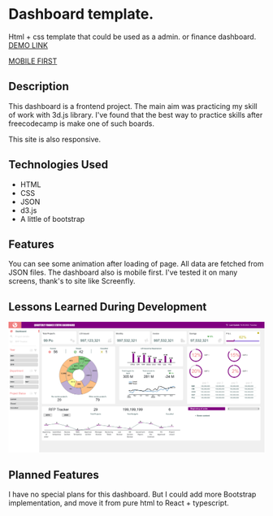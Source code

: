 # Dashboard template.
Html + css template that could be used as a admin. or finance dashboard. 
[DEMO LINK](https://eugenelapanik.com/dashboard/)

[MOBILE FIRST](http://www.responsinator.com/?url=https%3A%2F%2Feugenelapanik.com%2Fdashboard%2F)

## Description
This dashboard is a frontend project. The main aim was practicing my skill of work with 3d.js library. I've found that the best way to practice skills after freecodecamp is make one of such boards. 

This site is also responsive. 

## Technologies Used

- HTML
- CSS
- JSON
- d3.js
- A little of bootstrap

## Features
You can see some animation after loading of page. All data are fetched from JSON files. 
The dashboard also is mobile first. I've tested it on many screens, thank's to site like Screenfly. 


## Lessons Learned During Development

![Dashboard Screenshot](Screenshot_full.png "Screenshot")


## Planned Features
I have no special plans for this dashboard. But I could add more Bootstrap implementation, 
and move it from pure html to React + typescript. 
